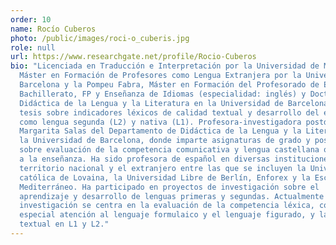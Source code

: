 ```yaml
---
order: 10
name: Rocío Cuberos
photo: /public/images/roci-o_cuberis.jpg
role: null
url: https://www.researchgate.net/profile/Rocio-Cuberos
bio: "Licenciada en Traducción e Interpretación por la Universidad de Málaga,
  Máster en Formación de Profesores como Lengua Extranjera por la Universidad de
  Barcelona y la Pompeu Fabra, Máster en Formación del Profesorado de ESO,
  Bachillerato, FP y Enseñanza de Idiomas (especialidad: inglés) y Doctora en
  Didáctica de la Lengua y la Literatura en la Universidad de Barcelona con una
  tesis sobre indicadores léxicos de calidad textual y desarrollo del español
  como lengua segunda (L2) y nativa (L1). Profesora-investigadora postdoctoral
  Margarita Salas del Departamento de Didáctica de la Lengua y la Literatura de
  la Universidad de Barcelona, donde imparte asignaturas de grado y posgrado
  sobre evaluación de la competencia comunicativa y lengua castellana orientada
  a la enseñanza. Ha sido profesora de español en diversas instituciones del
  territorio nacional y el extranjero entre las que se incluyen la Universidad
  católica de Lovaina, la Universidad Libre de Berlín, Enforex y la Escuela
  Mediterráneo. Ha participado en proyectos de investigación sobre el
  aprendizaje y desarrollo de lenguas primeras y segundas. Actualmente su
  investigación se centra en la evaluación de la competencia léxica, con
  especial atención al lenguaje formulaico y el lenguaje figurado, y la calidad
  textual en L1 y L2."
---
```

